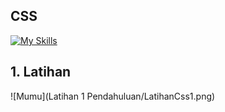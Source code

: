 ## CSS 
[![My Skills](https://skillicons.dev/icons?i=css,&theme=light)](https://skillicons.dev)
## 1. Latihan 
![Mumu](Latihan 1 Pendahuluan/LatihanCss1.png)
